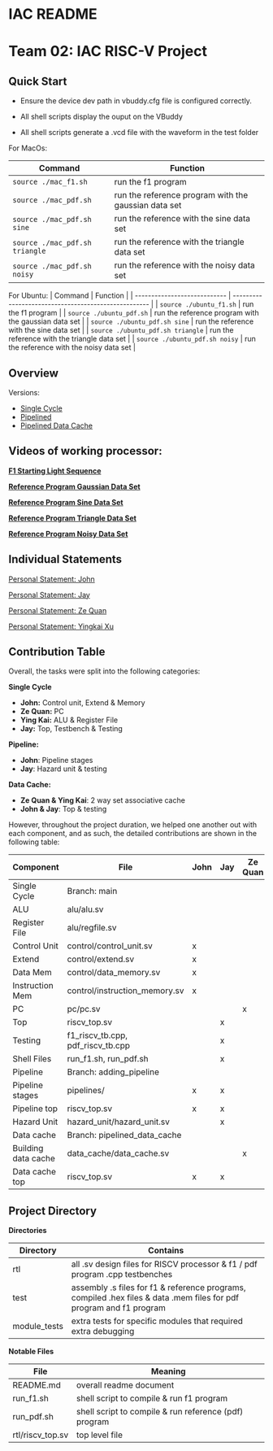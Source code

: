 # IAC README

# **Team 02: IAC RISC-V Project**

## Quick Start

- Ensure the device dev path in vbuddy.cfg file is configured correctly.

- All shell scripts display the ouput on the VBuddy

- All shell scripts generate a .vcd file with the waveform in the test folder

For MacOs:

| Command                      | Function                                             |
| ---------------------------- | ---------------------------------------------------- |
| ```source ./mac_f1.sh```           | run the f1 program                                   |
| ```source ./mac_pdf.sh```          | run the reference program with the gaussian data set |
| ```source ./mac_pdf.sh sine```     | run the reference with the sine data set             |
| ```source ./mac_pdf.sh triangle``` | run the reference with the triangle data set         |
| ```source ./mac_pdf.sh noisy```    | run the reference with the noisy data set            |

For Ubuntu:
| Command                      | Function                                             |
| ---------------------------- | ---------------------------------------------------- |
| ```source ./ubuntu_f1.sh```           | run the f1 program                                   |
| ```source ./ubuntu_pdf.sh```          | run the reference program with the gaussian data set |
| ```source ./ubuntu_pdf.sh sine```     | run the reference with the sine data set             |
| ```source ./ubuntu_pdf.sh triangle``` | run the reference with the triangle data set         |
| ```source ./ubuntu_pdf.sh noisy```    | run the reference with the noisy data set            |


## Overview

Versions:

- [Single Cycle](https://github.com/johnyeocx/iac-project-team02/tree/main)
- [Pipelined](https://github.com/johnyeocx/iac-project-team02/tree/pipeline)
- [Pipelined Data Cache](https://github.com/johnyeocx/iac-project-team02/tree/pipelined_data_cache)

## Videos of working processor:

[**F1 Starting Light Sequence**](https://www.youtube.com/watch?v=ZEgYNSm-2rE)

[**Reference Program Gaussian Data Set**](https://www.youtube.com/watch?v=L19uE8GNIMg)

[**Reference Program Sine Data Set**](https://www.youtube.com/watch?v=gi-OaK2o7cQ)

[**Reference Program Triangle Data Set**](https://www.youtube.com/watch?v=-6ea5gQGjow)

[**Reference Program Noisy Data Set**](https://www.youtube.com/watch?v=wLEnNPWv9hE)

## Individual Statements

[Personal Statement: John](./statements/john_yeo.md)

[Personal Statement: Jay](./statements/Jay.md)

[Personal Statement: Ze Quan](./statements/ze_quan.md)

[Personal Statement: Yingkai Xu](./statements/Liam.md)

## Contribution Table

Overall, the tasks were split into the following categories:

**Single Cycle**

- **John:** Control unit, Extend & Memory
- **Ze Quan:** PC
- **Ying Kai:** ALU & Register File
- **Jay:** Top, Testbench & Testing

**Pipeline:**

- **John**: Pipeline stages
- **Jay**: Hazard unit & testing

**Data Cache:**

- **Ze Quan & Ying Kai**: 2 way set associative cache
- **John & Jay**: Top & testing

However, throughout the project duration, we helped one another out with each component, and as such, the detailed contributions are shown in the following table:

| Component           | File                              | John | Jay | Ze Quan | Ying Kai |
| ------------------- | --------------------------------- | ---- | --- | ------- | -------- |
| Single Cycle        | Branch: main                      |      |     |         |          |
| ALU                 | alu/alu.sv                        |      |     |         | x        |
| Register File       | alu/regfile.sv                    |      |     |         | x        |
| Control Unit        | control/control_unit.sv           | x    |     |         |          |
| Extend              | control/extend.sv                 | x    |     |         |          |
| Data Mem            | control/data_memory.sv            | x    |     |         |          |
| Instruction Mem     | control/instruction_memory.sv     | x    |     |         |          |
| PC                  | pc/pc.sv                          |      |     | x       |          |
| Top                 | riscv_top.sv                      |      | x   |         |          |
| Testing             | f1_riscv_tb.cpp, pdf_riscv_tb.cpp |      | x   |         |          |
| Shell Files         | run_f1.sh, run_pdf.sh             |      | x   |         |          |
| Pipeline            | Branch: adding_pipeline           |      |     |         |          |
| Pipeline stages     | pipelines/                        | x    | x   |         |          |
| Pipeline top        | riscv_top.sv                      | x    | x   |         |          |
| Hazard Unit         | hazard_unit/hazard_unit.sv        |      | x   |         |          |
| Data cache          | Branch: pipelined_data_cache      |      |     |         |          |
| Building data cache | data_cache/data_cache.sv          |      |     | x       | x        |
| Data cache top      | riscv_top.sv                      | x    | x   |         |          |

## **Project Directory**

**Directories**

| Directory    | Contains                                                                                                            |
| ------------ | ------------------------------------------------------------------------------------------------------------------- |
| rtl          | all .sv design files for RISCV processor & f1 / pdf program .cpp testbenches                                        |
| test         | assembly .s files for f1 & reference programs, compiled .hex files & data .mem files for pdf program and f1 program |
| module_tests | extra tests for specific modules that required extra debugging                                                      |

**Notable Files**

| File             | Meaning                                               |
| ---------------- | ----------------------------------------------------- |
| README.md        | overall readme document                               |
| run_f1.sh        | shell script to compile & run f1 program              |
| run_pdf.sh       | shell script to compile & run reference (pdf) program |
| rtl/riscv_top.sv | top level file                                        |

